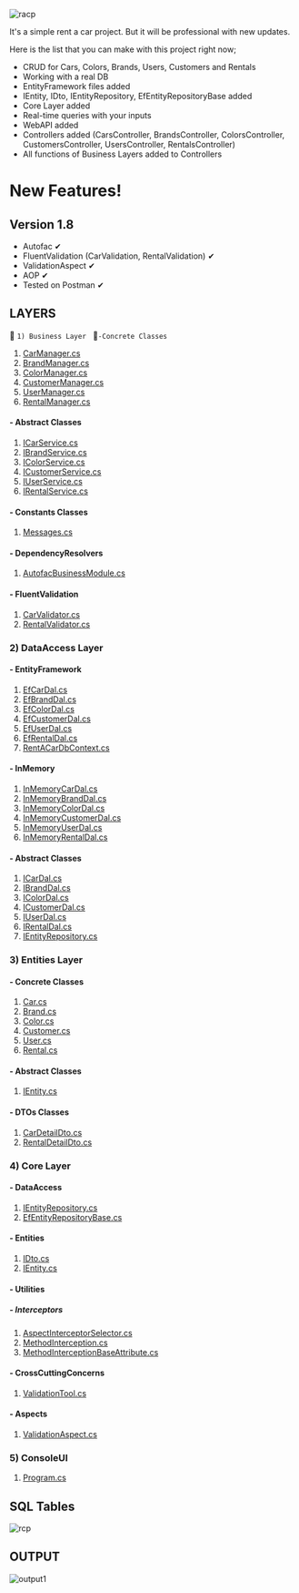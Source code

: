 ![racp](https://user-images.githubusercontent.com/51466724/108199343-ea1a6f00-712d-11eb-8a5f-1e58784efd2a.jpg)

It's a simple rent a car project. But it will be professional with new updates.

Here is the list that you can make with this project right now;

  - CRUD for Cars, Colors, Brands, Users, Customers and Rentals
  - Working with a real DB
  - EntityFramework files added
  - IEntity, IDto, IEntityRepository, EfEntityRepositoryBase added
  - Core Layer added 
  - Real-time queries with your inputs
  - WebAPI added
  - Controllers added (CarsController, BrandsController, ColorsController, CustomersController, UsersController, RentalsController)
  - All functions of Business Layers added to Controllers

 
# New Features!

## Version 1.8
- Autofac ✔
- FluentValidation (CarValidation, RentalValidation) ✔
- ValidationAspect ✔
- AOP ✔
- Tested on Postman ✔


## LAYERS

:file_folder: `1) Business Layer`
&nbsp;&nbsp;:file_folder:`-Concrete Classes`
1. [CarManager.cs](https://github.com/erkanakkoc/ReCapProject/blob/master/Business/Concrete/CarManager.cs)
2. [BrandManager.cs](https://github.com/erkanakkoc/ReCapProject/blob/master/Business/Concrete/BrandManager.cs)
3. [ColorManager.cs](https://github.com/erkanakkoc/ReCapProject/blob/master/Business/Concrete/ColorManager.cs)
4. [CustomerManager.cs](https://github.com/erkanakkoc/ReCapProject/blob/master/Business/Concrete/CustomerManager.cs)
5. [UserManager.cs](https://github.com/erkanakkoc/ReCapProject/blob/master/Business/Concrete/UserManager.cs)
6. [RentalManager.cs](https://github.com/erkanakkoc/ReCapProject/blob/master/Business/Concrete/RentalManager.cs)
  
#### - Abstract Classes
1. [ICarService.cs](https://github.com/erkanakkoc/ReCapProject/blob/master/Business/Abstract/ICarService.cs)
2. [IBrandService.cs](https://github.com/erkanakkoc/ReCapProject/blob/master/Business/Abstract/IBrandService.cs)
3. [IColorService.cs](https://github.com/erkanakkoc/ReCapProject/blob/master/Business/Abstract/IColorService.cs)
4. [ICustomerService.cs](https://github.com/erkanakkoc/ReCapProject/blob/master/Business/Abstract/ICustomerService.cs)
5. [IUserService.cs](https://github.com/erkanakkoc/ReCapProject/blob/master/Business/Abstract/IUserService.cs)
6. [IRentalService.cs](https://github.com/erkanakkoc/ReCapProject/blob/master/Business/Abstract/IRentalService.cs)

#### - Constants Classes
1. [Messages.cs](https://github.com/erkanakkoc/ReCapProject/blob/master/Business/Constants/Messages.cs)

#### - DependencyResolvers
1. [AutofacBusinessModule.cs](https://github.com/erkanakkoc/ReCapProject/blob/master/Business/DependencyResolvers/Autofac/AutofacBusinessModule.cs)

#### - FluentValidation
1. [CarValidator.cs](https://github.com/erkanakkoc/ReCapProject/blob/master/Business/ValidationRules/FluentValidation/CarValidator.cs)
2. [RentalValidator.cs](https://github.com/erkanakkoc/ReCapProject/blob/master/Business/ValidationRules/FluentValidation/RentalValidator.cs)


### 2) DataAccess Layer
#### - EntityFramework
1. [EfCarDal.cs](https://github.com/erkanakkoc/ReCapProject/blob/master/DataAccess/Concrete/EntityFramework/EfCarDal.cs)
2. [EfBrandDal.cs](https://github.com/erkanakkoc/ReCapProject/blob/master/DataAccess/Concrete/EntityFramework/EfBrandDal.cs)
3. [EfColorDal.cs](https://github.com/erkanakkoc/ReCapProject/blob/master/DataAccess/Concrete/EntityFramework/EfColorDal.cs)
4. [EfCustomerDal.cs](https://github.com/erkanakkoc/ReCapProject/blob/master/DataAccess/Concrete/EntityFramework/EfCustomerDal.cs)
5. [EfUserDal.cs](https://github.com/erkanakkoc/ReCapProject/blob/master/DataAccess/Concrete/EntityFramework/EfUserDal.cs)
6. [EfRentalDal.cs](https://github.com/erkanakkoc/ReCapProject/blob/master/DataAccess/Concrete/EntityFramework/EfRentalDal.cs)
7. [RentACarDbContext.cs](https://github.com/erkanakkoc/ReCapProject/blob/master/DataAccess/Concrete/EntityFramework/RentACarDbContext.cs)

#### - InMemory
1. [InMemoryCarDal.cs](https://github.com/erkanakkoc/ReCapProject/blob/master/DataAccess/Concrete/InMemory/InMemoryCarDal.cs)
2. [InMemoryBrandDal.cs](https://github.com/erkanakkoc/ReCapProject/blob/master/DataAccess/Concrete/InMemory/InMemoryBrandDal.cs)
3. [InMemoryColorDal.cs](https://github.com/erkanakkoc/ReCapProject/blob/master/DataAccess/Concrete/InMemory/InMemoryColorDal.cs)
4. [InMemoryCustomerDal.cs](https://github.com/erkanakkoc/ReCapProject/blob/master/DataAccess/Concrete/InMemory/InMemoryCustomerDal.cs)
5. [InMemoryUserDal.cs](https://github.com/erkanakkoc/ReCapProject/blob/master/DataAccess/Concrete/InMemory/InMemoryUserDal.cs)
6. [InMemoryRentalDal.cs](https://github.com/erkanakkoc/ReCapProject/blob/master/DataAccess/Concrete/InMemory/InMemoryRentalDal.cs)

#### - Abstract Classes
1. [ICarDal.cs](https://github.com/erkanakkoc/ReCapProject/blob/master/DataAccess/Abstract/ICarDal.cs)
2. [IBrandDal.cs](https://github.com/erkanakkoc/ReCapProject/blob/master/DataAccess/Abstract/IBrandDal.cs)
3. [IColorDal.cs](https://github.com/erkanakkoc/ReCapProject/blob/master/DataAccess/Abstract/IColorDal.cs)
4. [ICustomerDal.cs](https://github.com/erkanakkoc/ReCapProject/blob/master/DataAccess/Abstract/ICustomerDal.cs)
5. [IUserDal.cs](https://github.com/erkanakkoc/ReCapProject/blob/master/DataAccess/Abstract/IUserDal.cs)
6. [IRentalDal.cs](https://github.com/erkanakkoc/ReCapProject/blob/master/DataAccess/Abstract/IRentalDal.cs)
7. [IEntityRepository.cs](https://github.com/erkanakkoc/ReCapProject/blob/master/DataAccess/Abstract/IEntityRepository.cs)

### 3) Entities Layer
#### - Concrete Classes
1. [Car.cs](https://github.com/erkanakkoc/ReCapProject/blob/master/Entities/Concrete/Car.cs)
2. [Brand.cs](https://github.com/erkanakkoc/ReCapProject/blob/master/Entities/Concrete/Brand.cs)
3. [Color.cs](https://github.com/erkanakkoc/ReCapProject/blob/master/Entities/Concrete/Color.cs)
4. [Customer.cs](https://github.com/erkanakkoc/ReCapProject/blob/master/Entities/Concrete/Customer.cs)
5. [User.cs](https://github.com/erkanakkoc/ReCapProject/blob/master/Entities/Concrete/User.cs)
6. [Rental.cs](https://github.com/erkanakkoc/ReCapProject/blob/master/Entities/Concrete/Rental.cs)

#### - Abstract Classes
1. [IEntity.cs](https://github.com/erkanakkoc/ReCapProject/blob/master/Entities/Abstract/IEntity.cs)

#### - DTOs Classes
1. [CarDetailDto.cs](https://github.com/erkanakkoc/ReCapProject/blob/master/Entities/Abstract/CarDetailDto.cs)
2. [RentalDetailDto.cs](https://github.com/erkanakkoc/ReCapProject/blob/master/Entities/Abstract/RentalDetailDto.cs)

### 4) Core Layer
#### - DataAccess
1. [IEntityRepository.cs](https://github.com/erkanakkoc/ReCapProject/blob/master/Core/DataAccess/IEntityRepository.cs)
2. [EfEntityRepositoryBase.cs](https://github.com/erkanakkoc/ReCapProject/blob/master/Core/DataAccess/EntityFramework/EfEntityRepositoryBase.cs)

#### - Entities
1. [IDto.cs](https://github.com/erkanakkoc/ReCapProject/blob/master/Core/Entities/IDto.cs)
2. [IEntity.cs](https://github.com/erkanakkoc/ReCapProject/blob/master/Core/Entities/IEntity.cs)

#### - Utilities
##### - Interceptors
1. [AspectInterceptorSelector.cs](https://github.com/erkanakkoc/ReCapProject/blob/master/Core/Utilities/Interceptors/AspectInterceptorSelector.cs)
2. [MethodInterception.cs](https://github.com/erkanakkoc/ReCapProject/blob/master/Core/Utilities/Interceptors/MethodInterception.cs)
3. [MethodInterceptionBaseAttribute.cs](https://github.com/erkanakkoc/ReCapProject/blob/master/Core/Utilities/Interceptors/MethodInterceptionBaseAttribute.cs)

#### - CrossCuttingConcerns
1. [ValidationTool.cs](https://github.com/erkanakkoc/ReCapProject/blob/master/Core/CrossCuttingConcerns/Validation/ValidationTool.cs)


#### - Aspects
1. [ValidationAspect.cs](https://github.com/erkanakkoc/ReCapProject/blob/master/Core/Aspects/Autofac/Validation/ValidationAspect.cs)


### 5) ConsoleUI
1. [Program.cs](https://github.com/erkanakkoc/ReCapProject/blob/master/ConsoleUI/Program.cs)


## SQL Tables
![rcp](https://user-images.githubusercontent.com/51466724/108183763-7b341a80-711b-11eb-9f84-110b0998e560.jpg)

## OUTPUT

![output1](https://user-images.githubusercontent.com/51466724/108192079-e0403e00-7124-11eb-8e0c-bbe5de49be71.jpeg)
